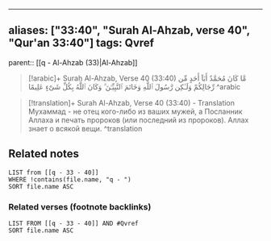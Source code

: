 
---
aliases: ["33:40", "Surah Al-Ahzab, verse 40", "Qur'an 33:40"]
tags: Qvref
---

parent:: [[q - Al-Ahzab (33)|Al-Ahzab]]

> [!arabic]+ Surah Al-Ahzab, Verse 40 (33:40)
> <span class="quran-arabic">مَّا كَانَ مُحَمَّدٌ أَبَآ أَحَدٍ مِّن رِّجَالِكُمْ وَلَـٰكِن رَّسُولَ ٱللَّهِ وَخَاتَمَ ٱلنَّبِيِّـۧنَ ۗ وَكَانَ ٱللَّهُ بِكُلِّ شَىْءٍ عَلِيمًا</span>
^arabic

> [!translation]+ Surah Al-Ahzab, Verse 40 (33:40) - Translation
> Мухаммад - не отец кого-либо из ваших мужей, а Посланник Аллаха и печать пророков (или последний из пророков). Аллах знает о всякой вещи.
^translation



## Related notes
```dataview
LIST from [[q - 33 - 40]]
WHERE !contains(file.name, "q - ")
SORT file.name ASC
```

### Related verses (footnote backlinks)
```dataview
LIST FROM [[q - 33 - 40]] AND #Qvref
SORT file.name ASC
```

